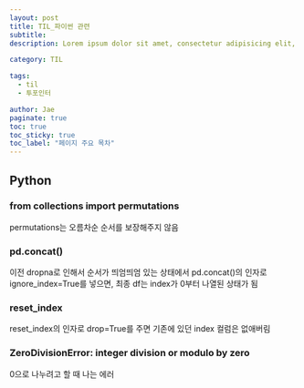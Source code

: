 ```yaml
---
layout: post
title: TIL_파이썬 관련
subtitle:
description: Lorem ipsum dolor sit amet, consectetur adipisicing elit, sed do eiusmod tempor incididunt ut labore et dolore magna aliqua.

category: TIL

tags:
  - til
  - 투포인터

author: Jae
paginate: true
toc: true
toc_sticky: true
toc_label: "페이지 주요 목차"
---
```


## Python

### from collections import permutations

permutations는 오름차순 순서를 보장해주지 않음

### pd.concat()

이전 dropna로 인해서 순서가 띄엄띄엄 있는 상태에서 pd.concat()의 인자로 ignore_index=True를 넣으면, 최종 df는 index가 0부터 나열된 상태가 됨

### reset_index

reset_index의 인자로 drop=True를 주면 기존에 있던 index 컬럼은 없애버림

### ZeroDivisionError: integer division or modulo by zero

0으로 나누려고 할 때 나는 에러
